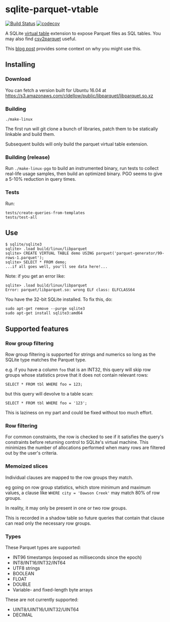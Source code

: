 # sqlite-parquet-vtable

[![Build Status](https://travis-ci.org/cldellow/sqlite-parquet-vtable.svg?branch=master)](https://travis-ci.org/cldellow/sqlite-parquet-vtable)
[![codecov](https://codecov.io/gh/cldellow/sqlite-parquet-vtable/branch/master/graph/badge.svg)](https://codecov.io/gh/cldellow/sqlite-parquet-vtable)

A SQLite [virtual table](https://sqlite.org/vtab.html) extension to expose Parquet files as SQL tables. You may also find [csv2parquet](https://github.com/cldellow/csv2parquet/) useful.

This [blog post](https://cldellow.com/2018/06/22/sqlite-parquet-vtable.html) provides some context on why you might use this.

## Installing

### Download

You can fetch a version built for Ubuntu 16.04 at https://s3.amazonaws.com/cldellow/public/libparquet/libparquet.so.xz

### Building

```
./make-linux
```

The first run will git clone a bunch of libraries, patch them to be statically linkable and build them.

Subsequent builds will only build the parquet virtual table extension.

### Building (release)

Run `./make-linux-pgo` to build an instrumented binary, run tests to collect real-life usage samples, then build an optimized binary. PGO seems to give a 5-10% reduction in query times.

### Tests

Run:

```
tests/create-queries-from-templates
tests/test-all
```


## Use

```
$ sqlite/sqlite3
sqlite> .load build/linux/libparquet
sqlite> CREATE VIRTUAL TABLE demo USING parquet('parquet-generator/99-rows-1.parquet');
sqlite> SELECT * FROM demo;
...if all goes well, you'll see data here!...
```

Note: if you get an error like:

```
sqlite> .load build/linux/libparquet
Error: parquet/libparquet.so: wrong ELF class: ELFCLASS64
```

You have the 32-bit SQLite installed. To fix this, do:

```
sudo apt-get remove --purge sqlite3
sudo apt-get install sqlite3:amd64
```

## Supported features

### Row group filtering

Row group filtering is supported for strings and numerics so long as the SQLite
type matches the Parquet type.

e.g. if you have a column `foo` that is an INT32, this query will skip row groups whose
statistics prove that it does not contain relevant rows:

```
SELECT * FROM tbl WHERE foo = 123;
```

but this query will devolve to a table scan:

```
SELECT * FROM tbl WHERE foo = '123';
```

This is laziness on my part and could be fixed without too much effort.

### Row filtering

For common constraints, the row is checked to see if it satisfies the query's
constraints before returning control to SQLite's virtual machine. This minimizes
the number of allocations performed when many rows are filtered out by
the user's criteria.

### Memoized slices

Individual clauses are mapped to the row groups they match.

eg going on row group statistics, which store minimum and maximum values, a clause
like `WHERE city = 'Dawson Creek'` may match 80% of row groups.

In reality, it may only be present in one or two row groups.

This is recorded in a shadow table so future queries that contain that clause
can read only the necessary row groups.

### Types

These Parquet types are supported:

* INT96 timestamps (exposed as milliseconds since the epoch)
* INT8/INT16/INT32/INT64
* UTF8 strings
* BOOLEAN
* FLOAT
* DOUBLE
* Variable- and fixed-length byte arrays

These are not currently supported:

* UINT8/UINT16/UINT32/UINT64
* DECIMAL
